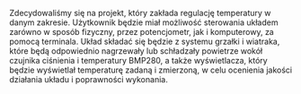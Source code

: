 Zdecydowaliśmy się na projekt, który zakłada regulację temperatury w danym zakresie. Użytkownik będzie miał możliwość sterowania układem zarówno w sposób fizyczny, przez potencjometr, jak i komputerowy, za pomocą terminala. Układ składać się będzie z systemu grzałki i wiatraka, które będą odpowiednio nagrzewały lub schładzały powietrze wokół czujnika ciśnienia i temperatury BMP280, a także wyświetlacza, który będzie wyświetlał temperaturę zadaną i zmierzoną, w celu ocenienia jakości działania układu i poprawności wykonania.  
